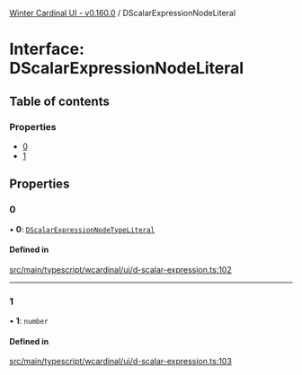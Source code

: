 [Winter Cardinal UI - v0.160.0](../index.md) / DScalarExpressionNodeLiteral

# Interface: DScalarExpressionNodeLiteral

## Table of contents

### Properties

- [0](DScalarExpressionNodeLiteral.md#0)
- [1](DScalarExpressionNodeLiteral.md#1)

## Properties

### 0

• **0**: [`DScalarExpressionNodeTypeLiteral`](../index.md#dscalarexpressionnodetypeliteral)

#### Defined in

[src/main/typescript/wcardinal/ui/d-scalar-expression.ts:102](https://github.com/winter-cardinal/winter-cardinal-ui/blob/v0.160.0/src/main/typescript/wcardinal/ui/d-scalar-expression.ts#L102)

___

### 1

• **1**: `number`

#### Defined in

[src/main/typescript/wcardinal/ui/d-scalar-expression.ts:103](https://github.com/winter-cardinal/winter-cardinal-ui/blob/v0.160.0/src/main/typescript/wcardinal/ui/d-scalar-expression.ts#L103)
